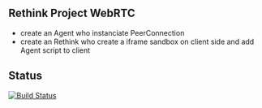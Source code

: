 ## Rethink Project WebRTC

* create an Agent who instanciate PeerConnection
* create an Rethink who create a iframe sandbox on client side and add Agent script to client


## Status

[![Build Status](http://185.17.229.168:8080/buildStatus/icon?job=TestProject)](http://185.17.229.168:8080/job/TestProject/)

